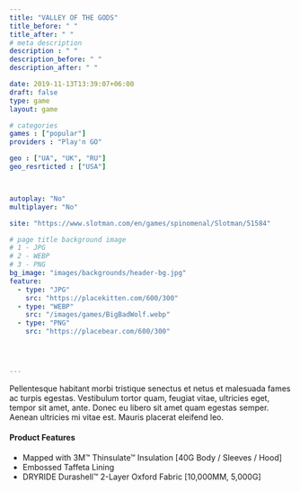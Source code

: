 ```yaml
---
title: "VALLEY OF THE GODS"
title_before: " "
title_after: " " 
# meta description
description : " "
description_before: " "
description_after: " " 

date: 2019-11-13T13:39:07+06:00
draft: false
type: game
layout: game

# categories
games : ["popular"]
providers : "Play'n GO"

geo : ["UA", "UK", "RU"]
geo_resrticted : ["USA"]



autoplay: "No"
multiplayer: "No"

site: "https://www.slotman.com/en/games/spinomenal/Slotman/51584"

# page title background image
# 1 - JPG
# 2 - WEBP
# 3 - PNG
bg_image: "images/backgrounds/header-bg.jpg"
feature:
  - type: "JPG"
    src: "https://placekitten.com/600/300"
  - type: "WEBP"
    src: "/images/games/BigBadWolf.webp"
  - type: "PNG"
    src: "https://placebear.com/600/300"




---
```


Pellentesque habitant morbi tristique senectus et netus et malesuada fames ac turpis egestas. Vestibulum tortor quam, feugiat vitae, ultricies eget, tempor sit amet, ante. Donec eu libero sit amet quam egestas semper. Aenean ultricies mi vitae est. Mauris placerat eleifend leo.

#### Product Features

* Mapped with 3M™ Thinsulate™ Insulation [40G Body / Sleeves / Hood]
* Embossed Taffeta Lining
* DRYRIDE Durashell™ 2-Layer Oxford Fabric [10,000MM, 5,000G]